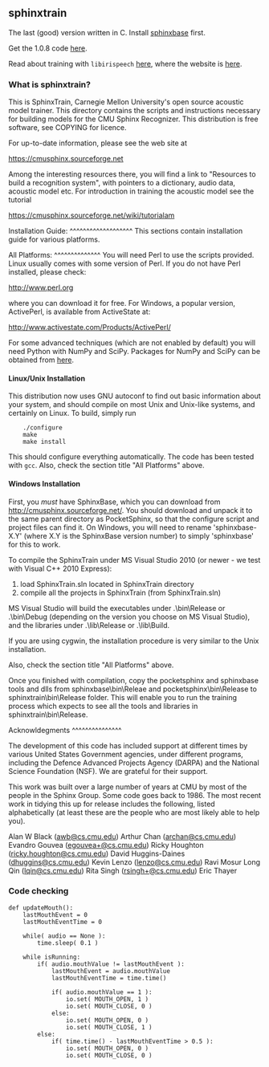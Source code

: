 ## sphinxtrain

The last (good) version written in C. Install [sphinxbase](https://github.com/cartheur/sphinxbase) first.

Get the 1.0.8 code [here](https://sourceforge.net/projects/cmusphinx/files/).

Read about training with `libirispeech` [here](https://cmusphinx.github.io/2022/08/sphinxtrain-librispeech/), where the website is [here](https://www.openslr.org/12/).

### What is sphinxtrain?

This is SphinxTrain, Carnegie Mellon University's open source acoustic model trainer. This directory contains the scripts and instructions necessary for building models for the CMU Sphinx Recognizer. This distribution is free software, see COPYING for licence.

For up-to-date information, please see the web site at

   https://cmusphinx.sourceforge.net

Among the interesting resources there, you will find a link to "Resources to build a recognition system", with pointers to a dictionary, audio data, acoustic model etc. For introduction in training the acoustic model see the tutorial

https://cmusphinx.sourceforge.net/wiki/tutorialam

Installation Guide:
^^^^^^^^^^^^^^^^^^^
This sections contain installation guide for various platforms. 

All Platforms:
^^^^^^^^^^^^^^
You will need Perl to use the scripts provided. Linux usually comes
with some version of Perl. If you do not have Perl installed, please
check:

http://www.perl.org

where you can download it for free. For Windows, a popular version, ActivePerl, is available from ActiveState at:

http://www.activestate.com/Products/ActivePerl/

For some advanced techniques (which are not enabled by default) you will need Python with NumPy and SciPy. Packages for NumPy and SciPy can be obtained from [here](https://scipy.org/Download).

#### Linux/Unix Installation

This distribution now uses GNU autoconf to find out basic information about your system, and should compile on most Unix and Unix-like
systems, and certainly on Linux. To build, simply run

```
    ./configure
    make
    make install
```

This should configure everything automatically. The code has been tested with `gcc`. Also, check the section title "All Platforms" above.

#### Windows Installation

First, you *must* have SphinxBase, which you can download from
http://cmusphinx.sourceforge.net/.  You should download and unpack it to
the same parent directory as PocketSphinx, so that the configure script
and project files can find it. On Windows, you will need to rename
'sphinxbase-X.Y' (where X.Y is the SphinxBase version number) to simply
'sphinxbase' for this to work.

To compile the SphinxTrain under MS Visual Studio 2010 (or newer - we test
with Visual C++ 2010 Express):

 1. load SphinxTrain.sln located in SphinxTrain directory
 2. compile all the projects in SphinxTrain (from SphinxTrain.sln)

MS Visual Studio will build the executables under .\bin\Release or
.\bin\Debug (depending on the version you choose on MS Visual Studio),
and the libraries under .\lib\Release or .\lib\Build.

If you are using cygwin, the installation procedure is very similar to
the Unix installation. 

Also, check the section title "All Platforms" above.

Once you finished with compilation, copy the pocketsphinx and sphinxbase
tools and dlls from sphinxbase\bin\Releae and pocketsphinx\bin\Release to
sphinxtrain\bin\Release folder. This will enable you to run the 
training process which expects to see all the tools and libraries in
sphinxtrain\bin\Release.

Acknowldegments
^^^^^^^^^^^^^^^

The development of this code has included support at different times
by various United States Government agencies, under different programs,
including the Defence Advanced Projects Agency (DARPA) and the
National Science Foundation (NSF). We are grateful for their support.

This work was built over a large number of years at CMU by most of the
people in the Sphinx Group. Some code goes back to 1986. The most
recent work in tidying this up for release includes the following,
listed alphabetically (at least these are the people who are most
likely able to help you).

Alan W Black (awb@cs.cmu.edu)
Arthur Chan (archan@cs.cmu.edu)
Evandro Gouvea (egouvea+@cs.cmu.edu)
Ricky Houghton (ricky.houghton@cs.cmu.edu)
David Huggins-Daines (dhuggins@cs.cmu.edu)
Kevin Lenzo (lenzo@cs.cmu.edu)
Ravi Mosur
Long Qin (lqin@cs.cmu.edu)
Rita Singh (rsingh+@cs.cmu.edu)
Eric Thayer

### Code checking

```
def updateMouth():
    lastMouthEvent = 0
    lastMouthEventTime = 0

    while( audio == None ):
        time.sleep( 0.1 )

    while isRunning:
        if( audio.mouthValue != lastMouthEvent ):
            lastMouthEvent = audio.mouthValue
            lastMouthEventTime = time.time()

            if( audio.mouthValue == 1 ):
                io.set( MOUTH_OPEN, 1 )
                io.set( MOUTH_CLOSE, 0 )
            else:
                io.set( MOUTH_OPEN, 0 )
                io.set( MOUTH_CLOSE, 1 )
        else:
            if( time.time() - lastMouthEventTime > 0.5 ):
                io.set( MOUTH_OPEN, 0 )
                io.set( MOUTH_CLOSE, 0 )
```
